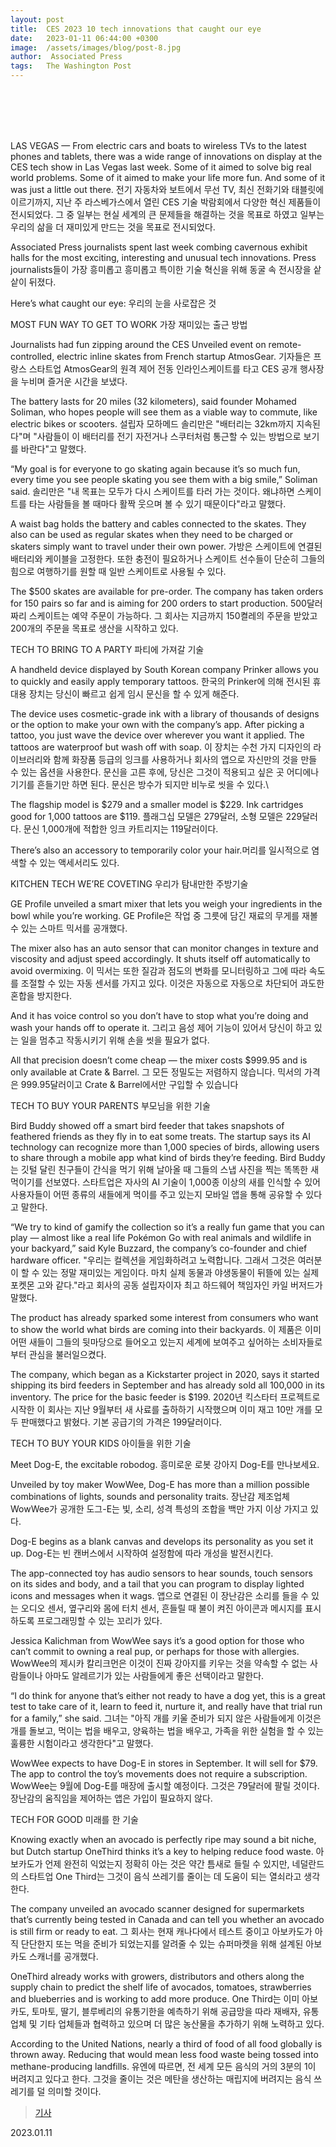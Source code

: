 ```yaml
---
layout: post
title:  CES 2023 10 tech innovations that caught our eye
date:   2023-01-11 06:44:00 +0300
image:  /assets/images/blog/post-8.jpg
author:  Associated Press
tags:   The Washington Post
---
```

<br><br><br><br>



LAS VEGAS — From electric cars and boats to wireless TVs to the latest phones and tablets, there was a wide range of innovations on display at the CES tech show in Las Vegas last week. Some of it aimed to solve big real world problems. Some of it aimed to make your life more fun. And some of it was just a little out there.
전기 자동차와 보트에서 무선 TV, 최신 전화기와 태블릿에 이르기까지, 지난 주 라스베가스에서 열린 CES 기술 박람회에서 다양한 혁신 제품들이 전시되었다. 그 중 일부는 현실 세계의 큰 문제들을 해결하는 것을 목표로 하였고 일부는 우리의 삶을 더 재미있게 만드는 것을 목표로 전시되었다.

Associated Press journalists spent last week combing cavernous exhibit halls for the most exciting, interesting and unusual tech innovations.
Press journalists들이 가장 흥미롭고 흥미롭고 특이한 기술 혁신을 위해 동굴 속 전시장을 샅샅이 뒤졌다.

Here’s what caught our eye:
우리의 눈을 사로잡은 것

MOST FUN WAY TO GET TO WORK
가장 재미있는 출근 방법

Journalists had fun zipping around the CES Unveiled event on remote-controlled, electric inline skates from French startup AtmosGear.
기자들은 프랑스 스타트업 AtmosGear의 원격 제어 전동 인라인스케이트를 타고 CES 공개 행사장을 누비며 즐거운 시간을 보냈다.

The battery lasts for 20 miles (32 kilometers), said founder Mohamed Soliman, who hopes people will see them as a viable way to commute, like electric bikes or scooters.
설립자 모하메드 솔리만은 "배터리는 32km까지 지속된다"며 "사람들이 이 배터리를 전기 자전거나 스쿠터처럼 통근할 수 있는 방법으로 보기를 바란다"고 말했다.

“My goal is for everyone to go skating again because it’s so much fun, every time you see people skating you see them with a big smile,” Soliman said.
솔리만은 "내 목표는 모두가 다시 스케이트를 타러 가는 것이다. 왜냐하면 스케이트를 타는 사람들을 볼 때마다 활짝 웃으며 볼 수 있기 때문이다"라고 말했다.

A waist bag holds the battery and cables connected to the skates. They also can be used as regular skates when they need to be charged or skaters simply want to travel under their own power.
가방은 스케이트에 연결된 배터리와 케이블을 고정한다. 또한 충전이 필요하거나 스케이트 선수들이 단순히 그들의 힘으로 여행하기를 원할 때 일반 스케이트로 사용될 수 있다.

The $500 skates are available for pre-order. The company has taken orders for 150 pairs so far and is aiming for 200 orders to start production.
500달러짜리 스케이트는 예약 주문이 가능하다. 그 회사는 지금까지 150켤레의 주문을 받았고 200개의 주문을 목표로 생산을 시작하고 있다.

TECH TO BRING TO A PARTY
파티에 가져갈 기술

A handheld device displayed by South Korean company Prinker allows you to quickly and easily apply temporary tattoos.
한국의 Prinker에 의해 전시된 휴대용 장치는 당신이 빠르고 쉽게 임시 문신을 할 수 있게 해준다.

The device uses cosmetic-grade ink with a library of thousands of designs or the option to make your own with the company’s app. After picking a tattoo, you just wave the device over wherever you want it applied. The tattoos are waterproof but wash off with soap.
이 장치는 수천 가지 디자인의 라이브러리와 함께 화장품 등급의 잉크를 사용하거나 회사의 앱으로 자신만의 것을 만들 수 있는 옵션을 사용한다. 문신을 고른 후에, 당신은 그것이 적용되고 싶은 곳 어디에나 기기를 흔들기만 하면 된다. 문신은 방수가 되지만 비누로 씻을 수 있다.\

The flagship model is $279 and a smaller model is $229. Ink cartridges good for 1,000 tattoos are $119.
플래그십 모델은 279달러, 소형 모델은 229달러다. 문신 1,000개에 적합한 잉크 카트리지는 119달러이다.

There’s also an accessory to temporarily color your hair.머리를 일시적으로 염색할 수 있는 액세서리도 있다.

KITCHEN TECH WE’RE COVETING
우리가 탐내만한 주방기술

GE Profile unveiled a smart mixer that lets you weigh your ingredients in the bowl while you’re working.
GE Profile은 작업 중 그릇에 담긴 재료의 무게를 재볼 수 있는 스마트 믹서를 공개했다.

The mixer also has an auto sensor that can monitor changes in texture and viscosity and adjust speed accordingly. It shuts itself off automatically to avoid overmixing.
이 믹서는 또한 질감과 점도의 변화를 모니터링하고 그에 따라 속도를 조절할 수 있는 자동 센서를 가지고 있다. 이것은 자동으로 자동으로 차단되어 과도한 혼합을 방지한다.

And it has voice control so you don’t have to stop what you’re doing and wash your hands off to operate it.
그리고 음성 제어 기능이 있어서 당신이 하고 있는 일을 멈추고 작동시키기 위해 손을 씻을 필요가 없다.

All that precision doesn’t come cheap — the mixer costs $999.95 and is only available at Crate & Barrel.
그 모든 정밀도는 저렴하지 않습니다. 믹서의 가격은 999.95달러이고 Crate & Barrel에서만 구입할 수 있습니다

TECH TO BUY YOUR PARENTS
부모님을 위한 기술

Bird Buddy showed off a smart bird feeder that takes snapshots of feathered friends as they fly in to eat some treats. The startup says its AI technology can recognize more than 1,000 species of birds, allowing users to share through a mobile app what kind of birds they’re feeding.
Bird Buddy는 깃털 달린 친구들이 간식을 먹기 위해 날아올 때 그들의 스냅 사진을 찍는 똑똑한 새 먹이기를 선보였다. 스타트업은 자사의 AI 기술이 1,000종 이상의 새를 인식할 수 있어 사용자들이 어떤 종류의 새들에게 먹이를 주고 있는지 모바일 앱을 통해 공유할 수 있다고 말한다.

“We try to kind of gamify the collection so it’s a really fun game that you can play — almost like a real life Pokémon Go with real animals and wildlife in your backyard,” said Kyle Buzzard, the company’s co-founder and chief hardware officer.
"우리는 컬렉션을 게임화하려고 노력합니다. 그래서 그것은 여러분이 할 수 있는 정말 재미있는 게임이다. 마치 실제 동물과 야생동물이 뒤뜰에 있는 실제 포켓몬 고와 같다."라고 회사의 공동 설립자이자 최고 하드웨어 책임자인 카일 버저드가 말했다.

The product has already sparked some interest from consumers who want to show the world what birds are coming into their backyards.
이 제품은 이미 어떤 새들이 그들의 뒷마당으로 들어오고 있는지 세계에 보여주고 싶어하는 소비자들로부터 관심을 불러일으켰다.

The company, which began as a Kickstarter project in 2020, says it started shipping its bird feeders in September and has already sold all 100,000 in its inventory. The price for the basic feeder is $199.
2020년 킥스타터 프로젝트로 시작한 이 회사는 지난 9월부터 새 사료를 출하하기 시작했으며 이미 재고 10만 개를 모두 판매했다고 밝혔다. 기본 공급기의 가격은 199달러이다.

TECH TO BUY YOUR KIDS
아이들을 위한 기술 

Meet Dog-E, the excitable robodog.
흥미로운 로봇 강아지 Dog-E를 만나보세요.

Unveiled by toy maker WowWee, Dog-E has more than a million possible combinations of lights, sounds and personality traits.
장난감 제조업체 WowWee가 공개한 도그-E는 빛, 소리, 성격 특성의 조합을 백만 가지 이상 가지고 있다.

Dog-E begins as a blank canvas and develops its personality as you set it up.
Dog-E는 빈 캔버스에서 시작하여 설정함에 따라 개성을 발전시킨다.

The app-connected toy has audio sensors to hear sounds, touch sensors on its sides and body, and a tail that you can program to display lighted icons and messages when it wags.
앱으로 연결된 이 장난감은 소리를 들을 수 있는 오디오 센서, 옆구리와 몸에 터치 센서, 흔들릴 때 불이 켜진 아이콘과 메시지를 표시하도록 프로그래밍할 수 있는 꼬리가 있다.

Jessica Kalichman from WowWee says it’s a good option for those who can’t commit to owning a real pup, or perhaps for those with allergies.
WowWee의 제시카 칼리크먼은 이것이 진짜 강아지를 키우는 것을 약속할 수 없는 사람들이나 아마도 알레르기가 있는 사람들에게 좋은 선택이라고 말한다.

“I do think for anyone that’s either not ready to have a dog yet, this is a great test to take care of it, learn to feed it, nurture it, and really have that trial run for a family,” she said.
그녀는 "아직 개를 키울 준비가 되지 않은 사람들에게 이것은 개를 돌보고, 먹이는 법을 배우고, 양육하는 법을 배우고, 가족을 위한 실험을 할 수 있는 훌륭한 시험이라고 생각한다"고 말했다.

WowWee expects to have Dog-E in stores in September. It will sell for $79. The app to control the toy’s movements does not require a subscription.
WowWee는 9월에 Dog-E를 매장에 출시할 예정이다. 그것은 79달러에 팔릴 것이다. 장난감의 움직임을 제어하는 앱은 가입이 필요하지 않다.

TECH FOR GOOD
미래를 한 기술 

Knowing exactly when an avocado is perfectly ripe may sound a bit niche, but Dutch startup OneThird thinks it’s a key to helping reduce food waste.
아보카도가 언제 완전히 익었는지 정확히 아는 것은 약간 틈새로 들릴 수 있지만, 네덜란드의 스타트업 One Third는 그것이 음식 쓰레기를 줄이는 데 도움이 되는 열쇠라고 생각한다.

The company unveiled an avocado scanner designed for supermarkets that’s currently being tested in Canada and can tell you whether an avocado is still firm or ready to eat.
그 회사는 현재 캐나다에서 테스트 중이고 아보카도가 아직 단단한지 또는 먹을 준비가 되었는지를 알려줄 수 있는 슈퍼마켓을 위해 설계된 아보카도 스캐너를 공개했다.

OneThird already works with growers, distributors and others along the supply chain to predict the shelf life of avocados, tomatoes, strawberries and blueberries and is working to add more produce.
One Third는 이미 아보카도, 토마토, 딸기, 블루베리의 유통기한을 예측하기 위해 공급망을 따라 재배자, 유통업체 및 기타 업체들과 협력하고 있으며 더 많은 농산물을 추가하기 위해 노력하고 있다.

According to the United Nations, nearly a third of food of all food globally is thrown away. Reducing that would mean less food waste being tossed into methane-producing landfills.
유엔에 따르면, 전 세계 모든 음식의 거의 3분의 1이 버려지고 있다고 한다. 그것을 줄이는 것은 메탄을 생산하는 매립지에 버려지는 음식 쓰레기를 덜 의미할 것이다.



> <a href="https://www.washingtonpost.com/business/ces-2023-10-tech-innovations-that-caught-our-eye/2023/01/11/9564c630-91a2-11ed-90f8-53661ac5d9b9_story.html">기사</a>



2023.01.11